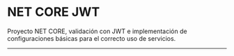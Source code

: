 ﻿# NET CORE JWT #
Proyecto NET CORE, validación con JWT e implementación de configuraciones básicas para el correcto uso de servicios.

------------------------------------
